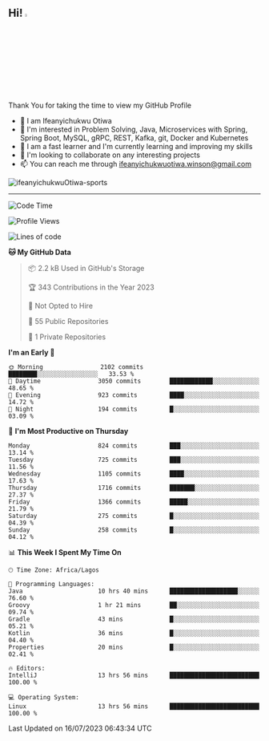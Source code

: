 <!-- BLOG-POST-LIST:START --><!-- BLOG-POST-LIST:END -->

## Hi! <img src="https://media.giphy.com/media/hvRJCLFzcasrR4ia7z/giphy.gif" width="4%"> 

Thank You for taking the time to view my GitHub Profile

- 👋 I am Ifeanyichukwu Otiwa
- 👀 I'm interested in Problem Solving, Java, Microservices with Spring, Spring Boot, MySQL, gRPC, REST, Kafka, git, Docker and Kubernetes
- 🌱 I am a fast learner and I'm currently learning and improving my skills
- 💞️ I'm looking to collaborate on any interesting projects
- 📫 You can reach me through ifeanyichukwuotiwa.winson@gmail.com

<p align="left" marginTop="10px"> <img src="https://komarev.com/ghpvc/?username=ifeanyichukwuOtiwa-sports&label=Profile%20views&color=0e75b6&style=for-the-badge" alt="ifeanyichukwuOtiwa-sports" /> </p>

***

<!--START_SECTION:waka-->
![Code Time](http://img.shields.io/badge/Code%20Time-1%2C489%20hrs%2040%20mins-blue)

![Profile Views](http://img.shields.io/badge/Profile%20Views-2-blue)

![Lines of code](https://img.shields.io/badge/From%20Hello%20World%20I%27ve%20Written-2.8%20million%20lines%20of%20code-blue)

**🐱 My GitHub Data** 

> 📦 2.2 kB Used in GitHub's Storage 
 > 
> 🏆 343 Contributions in the Year 2023
 > 
> 🚫 Not Opted to Hire
 > 
> 📜 55 Public Repositories 
 > 
> 🔑 1 Private Repositories 
 > 
**I'm an Early 🐤** 

```text
🌞 Morning                2102 commits        ████████░░░░░░░░░░░░░░░░░   33.53 % 
🌆 Daytime                3050 commits        ████████████░░░░░░░░░░░░░   48.65 % 
🌃 Evening                923 commits         ████░░░░░░░░░░░░░░░░░░░░░   14.72 % 
🌙 Night                  194 commits         █░░░░░░░░░░░░░░░░░░░░░░░░   03.09 % 
```
📅 **I'm Most Productive on Thursday** 

```text
Monday                   824 commits         ███░░░░░░░░░░░░░░░░░░░░░░   13.14 % 
Tuesday                  725 commits         ███░░░░░░░░░░░░░░░░░░░░░░   11.56 % 
Wednesday                1105 commits        ████░░░░░░░░░░░░░░░░░░░░░   17.63 % 
Thursday                 1716 commits        ███████░░░░░░░░░░░░░░░░░░   27.37 % 
Friday                   1366 commits        █████░░░░░░░░░░░░░░░░░░░░   21.79 % 
Saturday                 275 commits         █░░░░░░░░░░░░░░░░░░░░░░░░   04.39 % 
Sunday                   258 commits         █░░░░░░░░░░░░░░░░░░░░░░░░   04.12 % 
```


📊 **This Week I Spent My Time On** 

```text
🕑︎ Time Zone: Africa/Lagos

💬 Programming Languages: 
Java                     10 hrs 40 mins      ███████████████████░░░░░░   76.60 % 
Groovy                   1 hr 21 mins        ██░░░░░░░░░░░░░░░░░░░░░░░   09.74 % 
Gradle                   43 mins             █░░░░░░░░░░░░░░░░░░░░░░░░   05.21 % 
Kotlin                   36 mins             █░░░░░░░░░░░░░░░░░░░░░░░░   04.40 % 
Properties               20 mins             █░░░░░░░░░░░░░░░░░░░░░░░░   02.41 % 

🔥 Editors: 
IntelliJ                 13 hrs 56 mins      █████████████████████████   100.00 % 

💻 Operating System: 
Linux                    13 hrs 56 mins      █████████████████████████   100.00 % 
```


 Last Updated on 16/07/2023 06:43:34 UTC
<!--END_SECTION:waka-->

<!--
<p align="center">
![trophy](https://github-profile-trophy.vercel.app/?username=ifeanyichukwuOtiwa-sports&theme=onedark) (https://github.com/ryo-ma/github-profile-trophy)
</p>
-->

<!---
ifeanyi-otiwa/ifeanyi-otiwa is a ✨ special ✨ repository because its `README.md` (this file) appears on your GitHub profile.
You can click the Preview link to take a look at your changes.
--->
